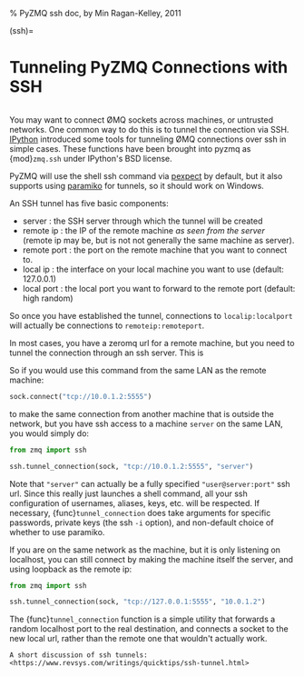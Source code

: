 % PyZMQ ssh doc, by Min Ragan-Kelley, 2011

(ssh)=

# Tunneling PyZMQ Connections with SSH

```{versionadded} 2.1.9
```

You may want to connect ØMQ sockets across machines, or untrusted networks. One common way
to do this is to tunnel the connection via SSH. [IPython] introduced some tools for
tunneling ØMQ connections over ssh in simple cases. These functions have been brought into
pyzmq as {mod}`zmq.ssh` under IPython's BSD license.

PyZMQ will use the shell ssh command via [pexpect] by default, but it also supports
using [paramiko] for tunnels, so it should work on Windows.

An SSH tunnel has five basic components:

- server : the SSH server through which the tunnel will be created
- remote ip : the IP of the remote machine *as seen from the server*
  (remote ip may be, but is not not generally the same machine as server).
- remote port : the port on the remote machine that you want to connect to.
- local ip : the interface on your local machine you want to use (default: 127.0.0.1)
- local port : the local port you want to forward to the remote port (default: high random)

So once you have established the tunnel, connections to `localip:localport` will actually
be connections to `remoteip:remoteport`.

In most cases, you have a zeromq url for a remote machine, but you need to tunnel the
connection through an ssh server.  This is

So if you would use this command from the same LAN as the remote machine:

```python
sock.connect("tcp://10.0.1.2:5555")
```

to make the same connection from another machine that is outside the network, but you have
ssh access to a machine `server` on the same LAN, you would simply do:

```python
from zmq import ssh

ssh.tunnel_connection(sock, "tcp://10.0.1.2:5555", "server")
```

Note that `"server"` can actually be a fully specified `"user@server:port"` ssh url.
Since this really just launches a shell command, all your ssh configuration of usernames,
aliases, keys, etc. will be respected. If necessary, {func}`tunnel_connection` does take
arguments for specific passwords, private keys (the ssh `-i` option), and non-default
choice of whether to use paramiko.

If you are on the same network as the machine, but it is only listening on localhost, you
can still connect by making the machine itself the server, and using loopback as the
remote ip:

```python
from zmq import ssh

ssh.tunnel_connection(sock, "tcp://127.0.0.1:5555", "10.0.1.2")
```

The {func}`tunnel_connection` function is a simple utility that forwards a random
localhost port to the real destination, and connects a socket to the new local url,
rather than the remote one that wouldn't actually work.

```{seealso}
A short discussion of ssh tunnels: <https://www.revsys.com/writings/quicktips/ssh-tunnel.html>
```

[ipython]: https://ipython.org
[paramiko]: https://www.lag.net/paramiko/
[pexpect]: https://pexpect.readthedocs.io
